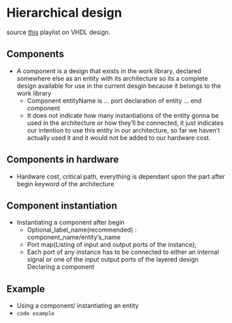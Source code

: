 # Hierarchical design 
source [this](https://www.youtube.com/playlist?list=PLyWAP9QBe16p2HXVcyEgGAFicXJI797jK) playlist on VHDL design.

## Components
- A component is a design that exists in the work library, declared somewhere else as an entity with its architecture so its a complete design available for use in the current desgin because it belongs to the work library
   - Component entityName is ... port declaration of entity ... end component
   - It does not indicate how many instantiations of the entity gonna be used in the architecture or how they’ll be connected, it just indicates our intention to use this entity in our architecture, so far we haven’t actually used it and it would not be added to our hardware cost. 

## Components in hardware
- Hardware cost, critical path, everything is dependant upon the part after begin keyword of the architecture

## Component instantiation
- Instantiating a component after begin 
   - Optional_label_name(recommended) : component_name/entity’s_name
   - Port map(Listing of input and output ports of the instance);
   - Each port of any instance has to be connected to either an internal signal or one of the input output ports of the layered design
Declaring a component

## Example
- Using a component/ instantiating an entity
- ```code example ```
